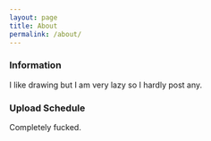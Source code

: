 ```yaml
---
layout: page
title: About
permalink: /about/
---
```



### Information

I like drawing but I am very lazy so I hardly post any.

### Upload Schedule

Completely fucked.
